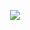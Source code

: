 <p align="center">
<img src="https://github-readme-stats.vercel.app/api/top-langs/?username=mcthomas&card_width=225&layout=compact&langs_count=10&bg_color=00000000&hide_border=true&border_radius=7&hide_title=true&hide=html,javascript,css"/> 
</p>
